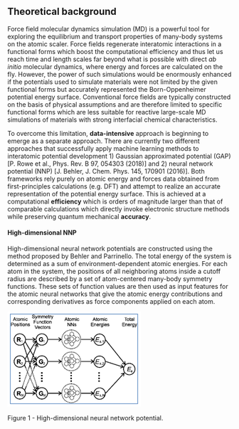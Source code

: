 ## Theoretical background

Force field molecular dynamics simulation (MD) is a powerful tool for exploring the equilibrium and transport properties of many-body systems on the atomic scaler. Force fields regenerate interatomic interactions in a functional forms which boost the computational efficiency and thus let us reach time and length scales far beyond what is possible with direct _ab initio_ molecular dynamics, where energy and forces are calculated on the fly. However, the power of such simulations would be enormously enhanced if the potentials used to simulate materials were not limited by the given functional forms but accurately represented the Born-Oppenheimer potential energy surface. Conventional force fields are typically constructed on the basis of physical assumptions and are therefore limited to specific functional forms which are less suitable for reactive large-scale MD simulations of materials with strong interfacial chemical characteristics.

To overcome this limitation, __data-intensive__ approach is beginning to emerge as a separate approach. There are currently two different approaches that successfully apply machine learning methods to interatomic potential development 1) Gaussian approximated potential (GAP) [P. Rowe et al., Phys. Rev. B 97, 054303 (2018)] and 2) neural network potential (NNP) [J. Behler, J. Chem. Phys. 145, 170901 (2016)]. Both frameworks rely purely on atomic energy and forces data obtained from first-principles calculations (e.g. DFT) and attempt to realize an accurate representation of the potential energy surface. This is achieved at a computational __efficiency__ which is orders of magnitude larger than that of comparable calculations which directly invoke electronic structure methods while preserving quantum mechanical __accuracy__.

#### High-dimensional NNP
High-dimensional neural network potentials are constructed using the method proposed by Behler and Parrinello. The total energy of the system is determined as a sum of environment-dependent atomic energies. For each atom in the system, the positions of all neighboring atoms inside a cutoff radius are described by a set of atom-centered many-body symmetry functions. These sets of function values are then used as input features for the atomic neural networks that give the atomic energy contributions and
corresponding derivatives as force components applied on each atom.

<img src="./docs/images/nnp.png" alt="NNP" width="300"/>
<p align = "left">
Figure 1 - High-dimensional
neural network potential.
</p>